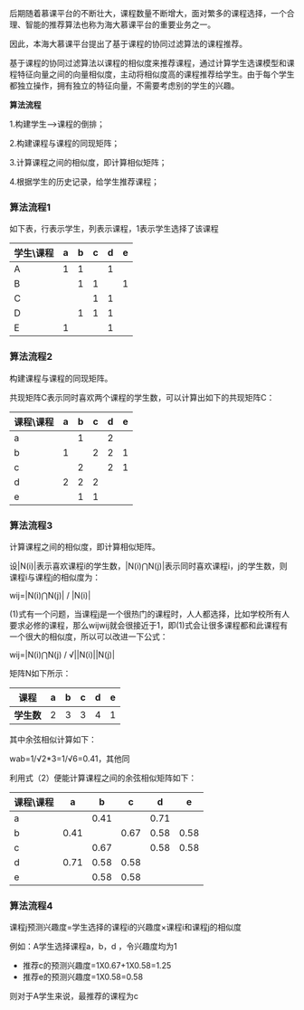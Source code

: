 后期随着慕课平台的不断壮大，课程数量不断增大，面对繁多的课程选择，一个合理、智能的推荐算法也称为海大慕课平台的重要业务之一。

因此，本海大慕课平台提出了基于课程的协同过滤算法的课程推荐。

基于课程的协同过滤算法以课程的相似度来推荐课程，通过计算学生选课模型和课程特征向量之间的向量相似度，主动将相似度高的课程推荐给学生。由于每个学生都独立操作，拥有独立的特征向量，不需要考虑别的学生的兴趣。

**算法流程**

1.构建学生–>课程的倒排；

2.构建课程与课程的同现矩阵；

3.计算课程之间的相似度，即计算相似矩阵；

4.根据学生的历史记录，给学生推荐课程；

### 算法流程1

如下表，行表示学生，列表示课程，1表示学生选择了该课程

| 学生\课程 | a    | b    | c    | d    | e    |
| --------- | ---- | ---- | ---- | ---- | ---- |
| A         | 1    | 1    |      | 1    |      |
| B         |      | 1    | 1    |      | 1    |
| C         |      |      | 1    | 1    |      |
| D         |      | 1    | 1    | 1    |      |
| E         | 1    |      |      | 1    |      |

### 算法流程2 

构建课程与课程的同现矩阵。

共现矩阵C表示同时喜欢两个课程的学生数，可以计算出如下的共现矩阵C：

| 课程\课程 | a    | b    | c    | d    | e    |
| --------- | ---- | ---- | ---- | ---- | ---- |
| a         |      | 1    |      | 2    |      |
| b         | 1    |      | 2    | 2    | 1    |
| c         |      | 2    |      | 2    | 1    |
| d         | 2    | 2    | 2    |      |      |
| e         |      | 1    | 1    |      |      |

### 算法流程3

计算课程之间的相似度，即计算相似矩阵。

设|N(i)|表示喜欢课程i的学生数，|N(i)⋂N(j)|表示同时喜欢课程i，j的学生数，则课程i与课程j的相似度为： 

wij=|N(i)⋂N(j)| / |N(i)|

(1)式有一个问题，当课程j是一个很热门的课程时，人人都选择，比如学校所有人要求必修的课程，那么wijwij就会很接近于1，即(1)式会让很多课程都和此课程有一个很大的相似度，所以可以改进一下公式：

wij=|N(i)⋂N(j) / √||N(i)||N(j)|

矩阵N如下所示：

| 课程       | a    | b    | c    | d    | e    |
| ---------- | ---- | ---- | ---- | ---- | ---- |
| **学生数** | 2    | 3    | 3    | 4    | 1    |

其中余弦相似计算如下：

wab=1/√2*3=1/√6=0.41，其他同

利用式（2）便能计算课程之间的余弦相似矩阵如下：

| 课程\课程 | a    | b    | c    | d    | e    |
| --------- | ---- | ---- | ---- | ---- | ---- |
| a         |      | 0.41 |      | 0.71 |      |
| b         | 0.41 |      | 0.67 | 0.58 | 0.58 |
| c         |      | 0.67 |      | 0.58 | 0.58 |
| d         | 0.71 | 0.58 | 0.58 |      |      |
| e         |      | 0.58 | 0.58 |      |      |

### 算法流程4

课程j预测兴趣度=学生选择的课程i的兴趣度×课程i和课程j的相似度

例如：A学生选择课程a，b，d ，令兴趣度均为1

- 推荐c的预测兴趣度=1X0.67+1X0.58=1.25
- 推荐e的预测兴趣度=1X0.58=0.58

则对于A学生来说，最推荐的课程为c


